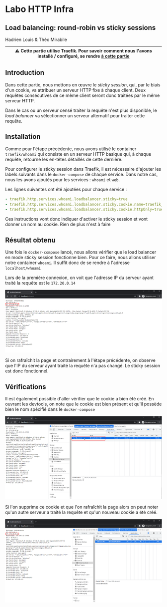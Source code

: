 # Labo HTTP Infra

## Load balancing: round-robin vs sticky sessions

Hadrien Louis & Théo Mirabile

| ⚠ Cette partie utilise Traefik. Pour savoir comment nous l'avons installé / configuré, se rendre [à cette partie](https://github.com/theomi/API-2021-HTTP-Infra/tree/master/traefik) |
| - |

## Introduction

Dans cette partie, nous mettons en œuvre le _sticky session_, qui, par le biais d'un cookie, va attribuer un serveur HTTP fixe à chaque client. Deux requêtes consécutives de ce même client seront donc traitées par le même serveur HTTP.

Dans le cas ou un serveur censé traiter la requête n'est plus disponible, le _load balancer_ va sélectionner un serveur alternatif pour traiter cette requête.

## Installation

Comme pour l'étape précédente, nous avons utilisé le container `traefik/whoami` qui consiste en un serveur HTTP basique qui, à chaque requête, retourne les en-têtes détaillés de cette dernière.

Pour configurer le sticky session dans Traefik, il est nécessaire d'ajouter les labels suivants dans le `docker-compose` de chaque service. Dans notre cas, nous les avons ajoutés pour les services : `whoami` et `web`. 

Les lignes suivantes ont été ajoutées pour chaque service :

```yml
- traefik.http.services.whoami.loadbalancer.sticky=true
- traefik.http.services.whoami.loadbalancer.sticky.cookie.name=traefik_cookie
- traefik.http.services.whoami.loadbalancer.sticky.cookie.httpOnly=true
```

Ces instructions vont donc indiquer d'activer le sticky session et vont donner un nom au cookie. Rien de plus n'est à faire


## Résultat obtenu

Une fois le `docker-compose` lancé, nous allons vérifier que le load balancer en mode sticky session fonctionne bien. Pour ce faire, nous allons utiliser notre container `whoami`. Il suffit donc de se rendre à l'adresse `localhost/whoami`

Lors de la première connexion, on voit que l'adresse IP du serveur ayant traité la requête est le `172.20.0.14`

![Résultat](figures/whoami_1.png)

Si on rafraîchit la page et contrairement à l'étape précédente, on observe que l'IP du serveur ayant traité la requête n'a pas changé. Le sticky session est donc fonctionnel.

## Vérifications

Il est également possible d'aller vérifier que le cookie a bien été créé. En ouvrant les devtools, on note que le cookie est bien présent et qu'il possède bien le nom spécifié dans le `docker-compose`

![Résultat](figures/whoami_2.png)

Si l'on supprime ce cookie et que l'on rafraîchit la page alors on peut noter qu'un autre serveur a traité la requête et qu'un nouveau cookie a été créé.

![Résultat](figures/whoami_3.png)

